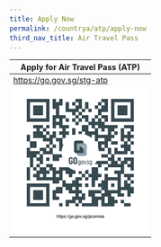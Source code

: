 ```yaml
---
title: Apply Now
permalink: /countrya/atp/apply-now
third_nav_title: Air Travel Pass
---
```


<table style="width:50%;">
  <thead>
    <tr>
      <th>Apply for Air Travel Pass (ATP)</th>
    </tr>
  </thead>
  <tbody>
    <tr>
      <td><a href="https://go.gov.sg/stg-atp">https://go.gov.sg/stg-atp</a></td>
    </tr>
    <tr>
      <td><a href="https://go.gov.sg/stg-atp"><img src="/images/qr-pcamsia.png" alt="https://go.gov.sg/stg-atp" title="https://go.gov.sg/stg-atp"></a></td>
    </tr>
  </tbody>
</table>
